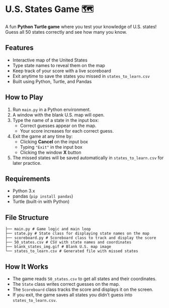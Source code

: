 # U.S. States Game 🗺️

A fun **Python Turtle game** where you test your knowledge of U.S. states!  
Guess all 50 states correctly and see how many you know.

## Features

- Interactive map of the United States
- Type state names to reveal them on the map
- Keep track of your score with a live scoreboard
- Exit anytime to save the states you missed in `states_to_learn.csv`
- Built using Python, Turtle, and Pandas

## How to Play

1. Run `main.py` in a Python environment.
2. A window with the blank U.S. map will open.
3. Type the name of a state in the input box:
   - Correct guesses appear on the map.
   - Your score increases for each correct guess.
4. Exit the game at any time by:
   - Clicking **Cancel** on the input box
   - Typing `"Exit"` in the input box
   - Clicking the window **X** button
5. The missed states will be saved automatically in `states_to_learn.csv` for later practice.

## Requirements

- Python 3.x
- pandas (`pip install pandas`)
- Turtle (built-in with Python)

## File Structure

    ├── main.py # Game logic and main loop
    ├── state.py # State class for displaying state names on the map
    ├── scoreboard.py # Scoreboard class to track and display the score
    ├── 50_states.csv # CSV with state names and coordinates
    ├── blank_states_img.gif # Blank U.S. map image
    └── states_to_learn.csv # Generated file with missed states

## How It Works

- The game reads `50_states.csv` to get all states and their coordinates.
- The `State` class writes correct guesses on the map.
- The `Scoreboard` class tracks the score and displays it on the screen.
- If you exit, the game saves all states you didn’t guess into `states_to_learn.csv`.
